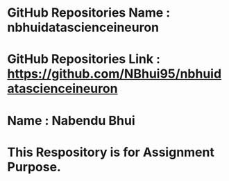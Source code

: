 # GitHub Repositories Name : nbhuidatascienceineuron
# GitHub Repositories Link : https://github.com/NBhui95/nbhuidatascienceineuron

# Name : Nabendu Bhui

# This Respository is for Assignment Purpose.
